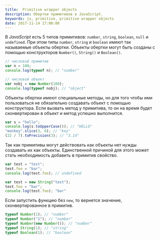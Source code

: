 ```yaml
---
title:  Primitive wrapper objects
description: Обертки примитивов в JavaScript.
keywords: js, primitive, primitive wrapper objects
date: 2017-11-14 17:00:00
---
```


В *JavaScript* есть 5 типов примитивов: `number`, `string`, `boolean`, `null` и `undefined`. При этом типы `number`, `string` и `boolean` имеют так называемые объекты обертки. Объекты обертки могут быть созданы с помощью конструкторов `Number()`, `String()` и `Boolean()`.

```js
// числовой примитив
var n = 100;
console.log(typeof n); // "number"

// числовой объект
var nobj = new Number(100);
console.log(typeof nobj); // "object"
```

Объекты обертки имеют специальные методы, но для того чтобы ими пользоваться не обязательно создавать объект с помощью конструктора. Если вызвать метод у примитива, то он на время будет сконвертирован в объект и метод успешно выполнится.

```js
var s = "hello";
console.log(s.toUpperCase()); // "HELLO"
"monkey".slice(3, 6); // "key"
(22 / 7).toPrecision(3); // "3.14"
```

Так как примитивы могут действовать как объекты нет нужды создавать их как объекты. Единственной причиной для этого может стать необходимость добавить в примитив свойство.

```js
var test = "test";
test.foo = "bar";
console.log(test.foo); // undefined

var test = new String("test");
test.foo = "bar";
console.log(test.foo); "bar"
```

Если запустить функцию без `new`, то вернется значение, сконвертированное в примитив.

```js
typeof Number(1); // "number"
typeof Number("1"); // "number"
typeof Number(new Number()); // "number"
typeof String(1); // "string"
typeof Boolean(1); // "boolean"
```